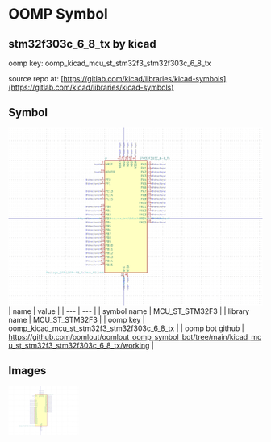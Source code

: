 # OOMP Symbol  
## stm32f303c_6_8_tx  by kicad  
  
oomp key: oomp_kicad_mcu_st_stm32f3_stm32f303c_6_8_tx  
  
source repo at: [https://gitlab.com/kicad/libraries/kicad-symbols](https://gitlab.com/kicad/libraries/kicad-symbols)  
## Symbol  
  
[![working.png](working_600.png)](working.png)  
| name | value | 
| --- | --- | 
| symbol name | MCU_ST_STM32F3 | 
| library name | MCU_ST_STM32F3 | 
| oomp key | oomp_kicad_mcu_st_stm32f3_stm32f303c_6_8_tx | 
| oomp bot github | https://github.com/oomlout/oomlout_oomp_symbol_bot/tree/main/kicad_mcu_st_stm32f3_stm32f303c_6_8_tx/working | 
## Images  
  
[![working.png](working_140.png)](working.png)  
